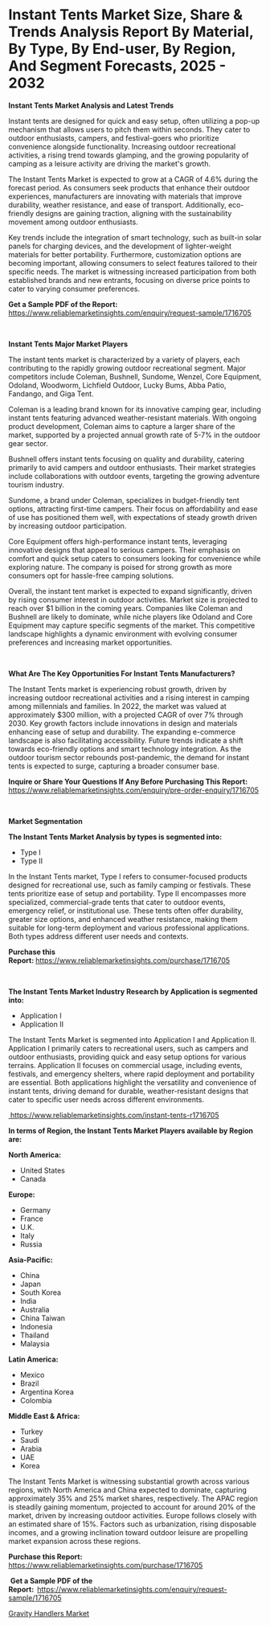 <p><h1>Instant Tents Market Size, Share & Trends Analysis Report By Material, By Type, By End-user, By Region, And Segment Forecasts, 2025 - 2032</h1></p><p><strong>Instant Tents Market Analysis and Latest Trends</strong></p>
<p><p>Instant tents are designed for quick and easy setup, often utilizing a pop-up mechanism that allows users to pitch them within seconds. They cater to outdoor enthusiasts, campers, and festival-goers who prioritize convenience alongside functionality. Increasing outdoor recreational activities, a rising trend towards glamping, and the growing popularity of camping as a leisure activity are driving the market's growth.</p><p>The Instant Tents Market is expected to grow at a CAGR of 4.6% during the forecast period. As consumers seek products that enhance their outdoor experiences, manufacturers are innovating with materials that improve durability, weather resistance, and ease of transport. Additionally, eco-friendly designs are gaining traction, aligning with the sustainability movement among outdoor enthusiasts.</p><p>Key trends include the integration of smart technology, such as built-in solar panels for charging devices, and the development of lighter-weight materials for better portability. Furthermore, customization options are becoming important, allowing consumers to select features tailored to their specific needs. The market is witnessing increased participation from both established brands and new entrants, focusing on diverse price points to cater to varying consumer preferences.</p></p>
<p><strong>Get a Sample PDF of the Report:&nbsp;</strong> <a href="https://www.reliablemarketinsights.com/enquiry/request-sample/1716705?utm_campaign=3167&utm_medium=2&utm_source=Github&utm_content=ia&utm_term=25032025&utm_id=instant-tents">https://www.reliablemarketinsights.com/enquiry/request-sample/1716705</a></p>
<p>&nbsp;</p>
<p><strong>Instant Tents Major Market Players</strong></p>
<p><p>The instant tents market is characterized by a variety of players, each contributing to the rapidly growing outdoor recreational segment. Major competitors include Coleman, Bushnell, Sundome, Wenzel, Core Equipment, Odoland, Woodworm, Lichfield Outdoor, Lucky Bums, Abba Patio, Fandango, and Giga Tent.</p><p>Coleman is a leading brand known for its innovative camping gear, including instant tents featuring advanced weather-resistant materials. With ongoing product development, Coleman aims to capture a larger share of the market, supported by a projected annual growth rate of 5-7% in the outdoor gear sector.</p><p>Bushnell offers instant tents focusing on quality and durability, catering primarily to avid campers and outdoor enthusiasts. Their market strategies include collaborations with outdoor events, targeting the growing adventure tourism industry.</p><p>Sundome, a brand under Coleman, specializes in budget-friendly tent options, attracting first-time campers. Their focus on affordability and ease of use has positioned them well, with expectations of steady growth driven by increasing outdoor participation.</p><p>Core Equipment offers high-performance instant tents, leveraging innovative designs that appeal to serious campers. Their emphasis on comfort and quick setup caters to consumers looking for convenience while exploring nature. The company is poised for strong growth as more consumers opt for hassle-free camping solutions.</p><p>Overall, the instant tent market is expected to expand significantly, driven by rising consumer interest in outdoor activities. Market size is projected to reach over $1 billion in the coming years. Companies like Coleman and Bushnell are likely to dominate, while niche players like Odoland and Core Equipment may capture specific segments of the market. This competitive landscape highlights a dynamic environment with evolving consumer preferences and increasing market opportunities.</p></p>
<p>&nbsp;</p>
<p><strong>What Are The Key Opportunities For Instant Tents Manufacturers?</strong></p>
<p><p>The Instant Tents market is experiencing robust growth, driven by increasing outdoor recreational activities and a rising interest in camping among millennials and families. In 2022, the market was valued at approximately $300 million, with a projected CAGR of over 7% through 2030. Key growth factors include innovations in design and materials enhancing ease of setup and durability. The expanding e-commerce landscape is also facilitating accessibility. Future trends indicate a shift towards eco-friendly options and smart technology integration. As the outdoor tourism sector rebounds post-pandemic, the demand for instant tents is expected to surge, capturing a broader consumer base.</p></p>
<p><strong>Inquire or Share Your Questions If Any Before Purchasing This Report:</strong> <a href="https://www.reliablemarketinsights.com/enquiry/pre-order-enquiry/1716705?utm_campaign=3167&utm_medium=2&utm_source=Github&utm_content=ia&utm_term=25032025&utm_id=instant-tents">https://www.reliablemarketinsights.com/enquiry/pre-order-enquiry/1716705</a></p>
<p>&nbsp;</p>
<p><strong>Market Segmentation</strong></p>
<p><strong>The Instant Tents Market Analysis by types is segmented into:</strong></p>
<p><ul><li>Type I</li><li>Type II</li></ul></p>
<p><p>In the Instant Tents market, Type I refers to consumer-focused products designed for recreational use, such as family camping or festivals. These tents prioritize ease of setup and portability. Type II encompasses more specialized, commercial-grade tents that cater to outdoor events, emergency relief, or institutional use. These tents often offer durability, greater size options, and enhanced weather resistance, making them suitable for long-term deployment and various professional applications. Both types address different user needs and contexts.</p></p>
<p><strong>Purchase this Report:&nbsp;</strong><a href="https://www.reliablemarketinsights.com/purchase/1716705?utm_campaign=3167&utm_medium=2&utm_source=Github&utm_content=ia&utm_term=25032025&utm_id=instant-tents">https://www.reliablemarketinsights.com/purchase/1716705</a></p>
<p>&nbsp;</p>
<p><strong>The Instant Tents Market Industry Research by Application is segmented into:</strong></p>
<p><ul><li>Application I</li><li>Application II</li></ul></p>
<p><p>The Instant Tents Market is segmented into Application I and Application II. Application I primarily caters to recreational users, such as campers and outdoor enthusiasts, providing quick and easy setup options for various terrains. Application II focuses on commercial usage, including events, festivals, and emergency shelters, where rapid deployment and portability are essential. Both applications highlight the versatility and convenience of instant tents, driving demand for durable, weather-resistant designs that cater to specific user needs across different environments.</p></p>
<p><a href="https://www.reliablemarketinsights.com/instant-tents-r1716705?utm_campaign=3167&utm_medium=2&utm_source=Github&utm_content=ia&utm_term=25032025&utm_id=instant-tents">&nbsp;https://www.reliablemarketinsights.com/instant-tents-r1716705</a></p>
<p><strong>In terms of Region, the Instant Tents Market Players available by Region are:</strong></p>
<p>
    <p> <strong> North America: </strong>
        <ul>
            <li>United States</li>
            <li>Canada</li>
        </ul>
        </p> 
    <p> <strong> Europe: </strong>
        <ul>
            <li>Germany</li>
            <li>France</li>
            <li>U.K.</li>
            <li>Italy</li>
            <li>Russia</li>
        </ul>
        </p> 
    <p> <strong> Asia-Pacific: </strong>
        <ul>
            <li>China</li>
            <li>Japan</li>
            <li>South Korea</li>
            <li>India</li>
            <li>Australia</li>
            <li>China Taiwan</li>
            <li>Indonesia</li>
            <li>Thailand</li>
            <li>Malaysia</li>
        </ul>
        </p> 
    <p> <strong> Latin America: </strong>
        <ul>
            <li>Mexico</li>
            <li>Brazil</li>
            <li>Argentina Korea</li>
            <li>Colombia</li>
        </ul>
        </p> 
    <p> <strong> Middle East & Africa: </strong>
        <ul>
            <li>Turkey</li>
            <li>Saudi</li>
            <li>Arabia</li>
            <li>UAE</li>
            <li>Korea</li>
        </ul>
    </p>
    </p>
<p><p>The Instant Tents Market is witnessing substantial growth across various regions, with North America and China expected to dominate, capturing approximately 35% and 25% market shares, respectively. The APAC region is steadily gaining momentum, projected to account for around 20% of the market, driven by increasing outdoor activities. Europe follows closely with an estimated share of 15%. Factors such as urbanization, rising disposable incomes, and a growing inclination toward outdoor leisure are propelling market expansion across these regions.</p></p>
<p><strong>Purchase this Report: </strong><a href="https://www.reliablemarketinsights.com/purchase/1716705?utm_campaign=3167&utm_medium=2&utm_source=Github&utm_content=ia&utm_term=25032025&utm_id=instant-tents">https://www.reliablemarketinsights.com/purchase/1716705</a></p>
<p>&nbsp;<strong>Get a Sample PDF of the Report:&nbsp;&nbsp;</strong><a href="https://www.reliablemarketinsights.com/enquiry/request-sample/1716705?utm_campaign=3167&utm_medium=2&utm_source=Github&utm_content=ia&utm_term=25032025&utm_id=instant-tents">https://www.reliablemarketinsights.com/enquiry/request-sample/1716705</a></p>
<p><strong></strong></p>
<p><p><a href="https://github.com/shewlisapsai/Market-Research-Report-List-1/blob/main/gravity-handlers-market.md?utm_campaign=3167&utm_medium=2&utm_source=Github&utm_content=ia&utm_term=25032025&utm_id=instant-tents">Gravity Handlers Market</a></p></p>